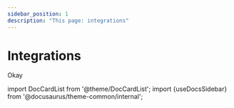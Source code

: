 ```yaml
---
sidebar_position: 1
description: "This page: integrations"
---
```


# Integrations

Okay

import DocCardList from '@theme/DocCardList';
import {useDocsSidebar} from '@docusaurus/theme-common/internal';

<DocCardList items={useDocsSidebar().items}/>
